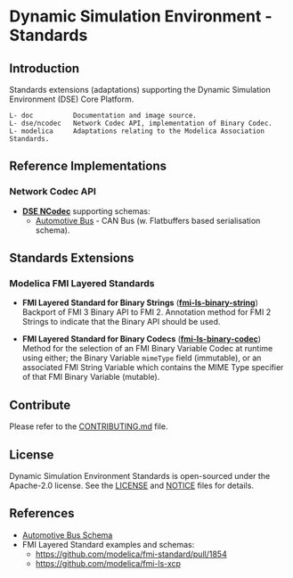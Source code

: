 <!--
Copyright 2023 Robert Bosch GmbH

SPDX-License-Identifier: Apache-2.0
-->

# Dynamic Simulation Environment - Standards


## Introduction

Standards extensions (adaptations) supporting the Dynamic Simulation Environment (DSE) Core Platform.

```
L- doc          Documentation and image source.
L- dse/ncodec   Network Codec API, implementation of Binary Codec.
L- modelica     Adaptations relating to the Modelica Association Standards.
```


## Reference Implementations

### Network Codec API

* **[DSE NCodec](dse/ncodec/README.md)** supporting schemas:
  * [Automotive Bus](dse/ncodec/libs/automotive-bus/README.md) - CAN Bus (w. Flatbuffers based serialisation schema).



## Standards Extensions

### Modelica FMI Layered Standards

* **FMI Layered Standard for Binary Strings** (**[fmi-ls-binary-string](modelica/fmi-ls-binary-string/README.md)**)\
  Backport of FMI 3 Binary API to FMI 2. Annotation method for FMI 2 Strings to indicate that the Binary API should be used.

* **FMI Layered Standard for Binary Codecs** (**[fmi-ls-binary-codec](modelica/fmi-ls-binary-codec/README.md)**)\
  Method for the selection of an FMI Binary Variable Codec at runtime using either; the Binary Variable `mimeType` field (immutable), or an associated FMI String Variable which contains the MIME Type specifier of that FMI Binary Variable (mutable).

## Contribute

Please refer to the [CONTRIBUTING.md](./CONTRIBUTING.md) file.



## License

Dynamic Simulation Environment Standards is open-sourced under the Apache-2.0 license.
See the [LICENSE](LICENSE) and [NOTICE](./NOTICE) files for details.



## References

* [Automotive Bus Schema](https://github.com/boschglobal/automotive-bus-schema)
* FMI Layered Standard examples and schemas:
  * https://github.com/modelica/fmi-standard/pull/1854
  * https://github.com/modelica/fmi-ls-xcp

